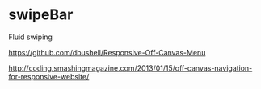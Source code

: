 swipeBar
========

Fluid swiping


https://github.com/dbushell/Responsive-Off-Canvas-Menu

http://coding.smashingmagazine.com/2013/01/15/off-canvas-navigation-for-responsive-website/
